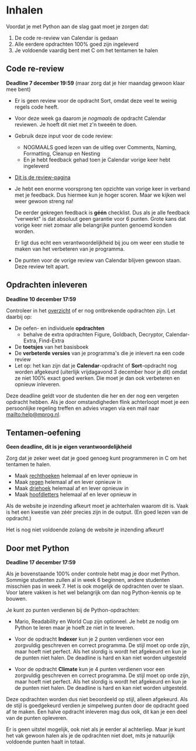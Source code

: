 # Inhalen

Voordat je met Python aan de slag gaat moet je zorgen dat:

1. De code re-review van Calendar is gedaan
2. Alle eerdere opdrachten 100% goed zijn ingeleverd
3. Je voldoende vaardig bent met C om het tentamen te halen

## Code re-review

**Deadline 7 december 19:59** (maar zorg dat je hier maandag gewoon klaar mee bent)

- Er is geen review voor de opdracht Sort, omdat deze veel te weinig regels code heeft.

- Voor deze week ga daarom je _nogmaals_ de opdracht Calendar reviewen. Je hoeft dit niet met z'n tweeën te doen.

- Gebruik deze input voor de code review:

    - NOGMAALS goed lezen van de uitleg over Comments, Naming, Formatting, Cleanup en Nesting
    - En je hebt feedback gehad toen je Calendar vorige keer hebt ingeleverd

- [Dit is de review-pagina](/modules/review-5)

- Je hebt een enorme voorsprong ten opzichte van vorige keer in verband met je feedback. Dus hiermee kun je hoger scoren. Maar we kijken wel weer gewoon streng na!

    De eerder gekregen feedback is **géén** checklist. Dus als je alle feedback "verwerkt" is dat absoluut geen garantie voor 6 punten. Grote kans dat vorige keer niet zomaar alle belangrijke punten genoemd konden worden.

    Er ligt dus echt een verantwoordelijkheid bij jou om weer een studie te maken van het verbeteren van je programma.

- De punten voor de vorige review van Calendar blijven gewoon staan. Deze review telt apart.


## Opdrachten inleveren

**Deadline 10 december 17:59**

Controleer in het [overzicht](/submissions) of er nog ontbrekende opdrachten zijn. Let daarbij op:

- De oefen- en individuele **opdrachten** 
    - behalve de extra opdrachten Figure, Goldbach, Decryptor, Calendar-Extra, Find-Extra
- De **toetsjes** van het basisboek
- De **verbeterde versies** van je programma's die je inlevert na een code review
- Let op: het kan zijn dat je **Calendar**-opdracht of **Sort**-opdracht nog worden afgekeurd (uiterlijk vrijdagavond 3 december hoor je dit) omdat ze niet 100% exact goed werken. Die moet je dan ook verbeteren en opnieuw inleveren.

Deze deadline geldt voor de studenten die her en der nog een vergeten opdracht hebben. Als je door omstandigheden flink achterloopt moet je een persoonlijke regeling treffen en advies vragen via een mail naar <mailto:help@mprog.nl>.

## Tentamen-oefening

**Geen deadline, dit is je eigen verantwoordelijkheid**

Zorg dat je zeker weet dat je goed genoeg kunt programmeren in C om het tentamen te halen.

- Maak [rechthoeken](/tentamen/rechthoeken) helemaal af en lever opnieuw in
- Maak [regen](/tentamen/regen) helemaal af en lever opnieuw in
- Maak [driehoek](/tentamen/driehoek) helemaal af en lever opnieuw in
- Maak [hoofdletters](/tentamen/hoofdletters) helemaal af en lever opnieuw in

Als de website je inzending afkeurt moet je achterhalen waarom dit is. Vaak is het een kwestie van zéér precies zijn in de output. (En goed lezen van de opdracht.)

Het is nog niet voldoende zolang de website je inzending afkeurt!

## Door met Python

**Deadline 17 december 17:59**

Als je bovenstaande 100% onder controle hebt mag je door met Python. Sommige studenten zullen al in week 6 beginnen, andere studenten misschien pas in week 7. Het is ook mogelijk de opdrachten over te slaan. Voor latere vakken is het wel belangrijk om dan nog Python-kennis op te bouwen.

Je kunt zo punten verdienen bij de Python-opdrachten:

- Mario, Readability en World Cup zijn optioneel. Je hebt ze nodig om Python te leren maar je hoeft ze niet in te leveren.

- Voor de opdracht **Indexer** kun je 2 punten verdienen voor een zorgvuldig geschreven en correct programma. De stijl moet op orde zijn, maar hoeft niet perfect. Als het slordig is wordt het afgekeurd en kun je de punten niet halen. De deadline is hard en kan niet worden uitgesteld

- Voor de opdracht **Climate** kun je 4 punten verdienen voor een zorgvuldig geschreven en correct programma. De stijl moet op orde zijn, maar hoeft niet perfect. Als het slordig is wordt het afgekeurd en kun je de punten niet halen. De deadline is hard en kan niet worden uitgesteld.

Deze opdrachten worden dus niet beoordeeld op stijl, alleen afgekeurd. Als de stijl is goedgekeurd verdien je simpelweg punten door de opdracht goed af te maken. Een halve opdracht inleveren mag dus ook, dit kan je een deel van de punten opleveren.

Er is geen uitstel mogelijk, ook niet als je eerder al achterliep. Maar je kunt het vak gewoon halen als je de opdrachten niet doet, mits je natuurlijk voldoende punten haalt in totaal.
